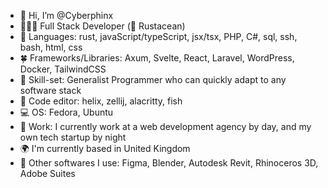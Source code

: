 - 👋 Hi, I’m @Cyberphinx
- 🧛🏽‍♀️ Full Stack Developer (🦀 Rustacean)
- 🌱 Languages: rust, javaScript/typeScript, jsx/tsx, PHP, C#, sql, ssh, bash, html, css
- 🍀 Frameworks/Libraries: Axum, Svelte, React, Laravel, WordPress, Docker, TailwindCSS
- 🔧 Skill-set: Generalist Programmer who can quickly adapt to any software stack
- 📑 Code editor: helix, zellij, alacritty, fish
- 💻 OS: Fedora, Ubuntu
- 💼 Work: I currently work at a web development agency by day, and my own tech startup by night
- 🌍 I'm currently based in United Kingdom
- 🔧 Other softwares I use: Figma, Blender, Autodesk Revit, Rhinoceros 3D, Adobe Suites

<!---
Cyberphinx/Cyberphinx is a ✨ special ✨ repository because its `README.md` (this file) appears on your GitHub profile.
You can click the Preview link to take a look at your changes.
--->
